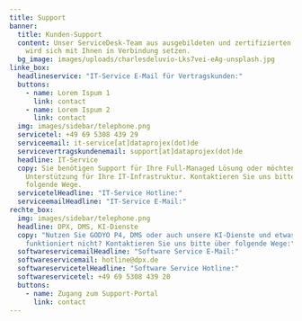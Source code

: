 ```yaml
---
title: Support
banner:
  title: Kunden-Support
  content: Unser ServiceDesk-Team aus ausgebildeten und zertifizierten Consultants
    wird sich mit Ihnen in Verbindung setzen.
  bg_image: images/uploads/charlesdeluvio-Lks7vei-eAg-unsplash.jpg
linke_box:
  headlineservice: "IT-Service E-Mail für Vertragskunden:"
  buttons:
    - name: Lorem Ispum 1
      link: contact
    - name: Lorem Ispum 2
      link: contact
  img: images/sidebar/telephone.png
  servicetel: +49 69 5308 439 29
  serviceemail: it-service[at]dataprojex(dot)de
  servicevertragskundenemail: support[at]dataprojex(dot)de
  headline: IT-Service
  copy: Sie benötigen Support für Ihre Full-Managed Lösung oder möchten
    Unterstützung für Ihre IT-Infrastruktur. Kontaktieren Sie uns bitte über
    folgende Wege.
  servicetelHeadline: "IT-Service Hotline:"
  serviceemailHeadline: "IT-Service E-Mail:"
rechte_box:
  img: images/sidebar/telephone.png
  headline: DPX, DMS, KI-Dienste
  copy: "Nutzen Sie GODYO P4, DMS oder auch unsere KI-Dienste und etwas
    funktioniert nicht? Kontaktieren Sie uns bitte über folgende Wege:"
  softwareservicemailHeadline: "Software Service E-Mail:"
  softwareservicemail: hotline@dpx.de
  softwareservicetelHeadline: "Software Service Hotline:"
  softwareservicetel: +49 69 5308 439 20
  buttons:
    - name: Zugang zum Support-Portal
      link: contact
---
```

